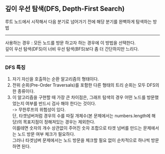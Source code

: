 ## 깊이 우선 탐색(DFS, Depth-First Search)
루트 노드에서 시작해서 다음 분기로 넘어가기 전에 해당 분기를 완벽하게 탐색하는 방법         

**********
사용하는 경우 : 모든 노드를 방문 하고자 하는 경우에 이 방법을 선택한다.             
깊이 우선 탐색(DFS)이 너비 우선 탐색(BFS)보다 좀 더 간단하지만 느리다.                         
*************

### DFS 특징

1. 자기 자신을 호출하는 순환 알고리즘의 형태이다.                  
2. 전위 순회(Pre-Order Traversals)를 포함한 다른 형태의 트리 순회는 모두 DFS의 한 종류이다.                                                     
3. 이 알고리즘을 구현할 때 가장 큰 차이점은, 그래프 탐색의 경우 어떤 노드를 방문했었는지 여부를 반드시 검사 해야 한다는 것이다.                                     
-> 무한루프의 위험성이 있다.                    
단, 타겟넘버처럼 경우의 수를 따질 개체수(본 문제에서는 numbers.length에 해당)의 목표지점이 정해져있는 경우는 제외한다.            
이를테면 숫자의 개수 상관없이 주어진 숫자 조합으로 타겟 넘버를 만드는 문제에서는 노드 방문 여부 체크가 필요하다.                 
그러나 타겟넘버 문제에서는 노드 방문을 체크할 필요 없이 순차적으로 하나씩 방문하면 된다.              


